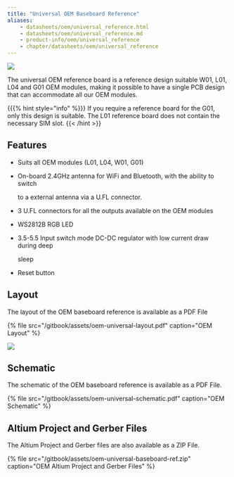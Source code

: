 ```yaml
---
title: "Universal OEM Baseboard Reference"
aliases:
    - datasheets/oem/universal_reference.html
    - datasheets/oem/universal_reference.md
    - product-info/oem/universal_reference
    - chapter/datasheets/oem/universal_reference
---
```

![](/gitbook/assets/universal_reference%20%281%29.png)

The universal OEM reference board is a reference design suitable W01, L01, L04 and G01 OEM modules, making it possible to have a single PCB design that can accommodate all our OEM modules.

{{{% hint style="info" %}}}
If you require a reference board for the G01, only this design is suitable. The L01 reference board does not contain the necessary SIM slot.
{{< /hint >}}

## Features

* Suits all OEM modules (L01, L04, W01, G01)
* On-board 2.4GHz antenna for WiFi and Bluetooth, with the ability to switch

  to a external antenna via a U.FL connector.

* 3 U.FL connectors for all the outputs available on the OEM modules
* WS2812B RGB LED
* 3.5-5.5 Input switch mode DC-DC regulator with low current draw during deep

  sleep

* Reset button

## Layout

The layout of the OEM baseboard reference is available as a PDF File

{% file src="/gitbook/assets/oem-universal-layout.pdf" caption="OEM Layout" %}

![](/gitbook/assets/oem-universal-layout-1.png)

## Schematic

The schematic of the OEM baseboard reference is available as a PDF File.

{% file src="/gitbook/assets/oem-universal-schematic.pdf" caption="OEM Schematic" %}

## Altium Project and Gerber Files

The Altium Project and Gerber files are also available as a ZIP File.

{% file src="/gitbook/assets/oem-universal-baseboard-ref.zip" caption="OEM Altium Project and Gerber Files" %}

